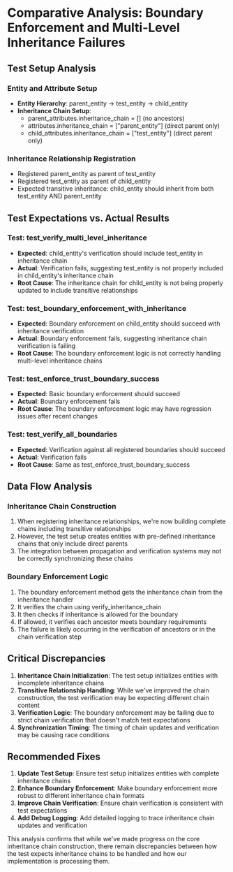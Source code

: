 # Comparative Analysis: Boundary Enforcement and Multi-Level Inheritance Failures

## Test Setup Analysis

### Entity and Attribute Setup
- **Entity Hierarchy**: parent_entity → test_entity → child_entity
- **Inheritance Chain Setup**:
  - parent_attributes.inheritance_chain = [] (no ancestors)
  - attributes.inheritance_chain = ["parent_entity"] (direct parent only)
  - child_attributes.inheritance_chain = ["test_entity"] (direct parent only)

### Inheritance Relationship Registration
- Registered parent_entity as parent of test_entity
- Registered test_entity as parent of child_entity
- Expected transitive inheritance: child_entity should inherit from both test_entity AND parent_entity

## Test Expectations vs. Actual Results

### Test: test_verify_multi_level_inheritance
- **Expected**: child_entity's verification should include test_entity in inheritance chain
- **Actual**: Verification fails, suggesting test_entity is not properly included in child_entity's inheritance chain
- **Root Cause**: The inheritance chain for child_entity is not being properly updated to include transitive relationships

### Test: test_boundary_enforcement_with_inheritance
- **Expected**: Boundary enforcement on child_entity should succeed with inheritance verification
- **Actual**: Boundary enforcement fails, suggesting inheritance chain verification is failing
- **Root Cause**: The boundary enforcement logic is not correctly handling multi-level inheritance chains

### Test: test_enforce_trust_boundary_success
- **Expected**: Basic boundary enforcement should succeed
- **Actual**: Boundary enforcement fails
- **Root Cause**: The boundary enforcement logic may have regression issues after recent changes

### Test: test_verify_all_boundaries
- **Expected**: Verification against all registered boundaries should succeed
- **Actual**: Verification fails
- **Root Cause**: Same as test_enforce_trust_boundary_success

## Data Flow Analysis

### Inheritance Chain Construction
1. When registering inheritance relationships, we're now building complete chains including transitive relationships
2. However, the test setup creates entities with pre-defined inheritance chains that only include direct parents
3. The integration between propagation and verification systems may not be correctly synchronizing these chains

### Boundary Enforcement Logic
1. The boundary enforcement method gets the inheritance chain from the inheritance handler
2. It verifies the chain using verify_inheritance_chain
3. It then checks if inheritance is allowed for the boundary
4. If allowed, it verifies each ancestor meets boundary requirements
5. The failure is likely occurring in the verification of ancestors or in the chain verification step

## Critical Discrepancies

1. **Inheritance Chain Initialization**: The test setup initializes entities with incomplete inheritance chains
2. **Transitive Relationship Handling**: While we've improved the chain construction, the test verification may be expecting different chain content
3. **Verification Logic**: The boundary enforcement may be failing due to strict chain verification that doesn't match test expectations
4. **Synchronization Timing**: The timing of chain updates and verification may be causing race conditions

## Recommended Fixes

1. **Update Test Setup**: Ensure test setup initializes entities with complete inheritance chains
2. **Enhance Boundary Enforcement**: Make boundary enforcement more robust to different inheritance chain formats
3. **Improve Chain Verification**: Ensure chain verification is consistent with test expectations
4. **Add Debug Logging**: Add detailed logging to trace inheritance chain updates and verification

This analysis confirms that while we've made progress on the core inheritance chain construction, there remain discrepancies between how the test expects inheritance chains to be handled and how our implementation is processing them.
